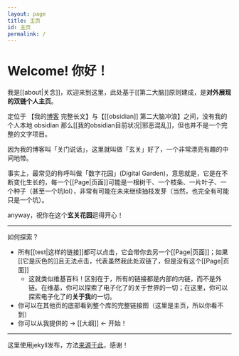 ```yaml
---
layout: page
title: 主页
id: 主页
permalink: /
---
```


# Welcome! 你好！

我是[[about|关念]]，欢迎来到这里，此处基于[[第二大脑]]原则建成，是**对外展现的双链个人主页**。

定位于 【我的[博客](https://shutgnblink.me/) 完整长文】与【[[obsidian]] 第二大脑冲浪】之间，没有我的个人本地 obsidian 那么[[我的obsidian目前状况|邪恶混乱]]，但也并不是一个完整的文字项目。

因为我的博客叫「关门说话」，这里就叫做「玄关」好了，一个非常漂亮有趣的中间地带。

事实上，最常见的称呼叫做「数字花园」(Digital Garden)，意思就是，它是在不断变化生长的，每一个[[Page|页面]]可能是一根树干、一个枝条、一片叶子、一个种子（甚至一个坑lol），非常有可能在未来继续抽枝发芽（当然，也完全有可能 只是一个坑）。

anyway，祝你在这个**玄关花园**逛得开心！

---

如何探索？
- 所有[[test|这样的链接]]都可以点击，它会带你去另一个[[Page|页面]]；如果[[它是灰色的]]且无法点击，代表虽然我此处双链了，但是没有这个[[Page|页面]]
	- 这就类似维基百科！区别在于，所有的链接都是内部的内链，而不是外链。在维基，你可以探索了电子化了的关于世界的一切；在这里，你可以探索电子化了的**关于我**的一切。
- 你可以在其他页的底部看到整个库的完整链接图（这里是主页，所以你看不到）
- 你可以从我提供的 → [[大纲]] ← 开始！

---
这里使用jekyll发布，方法[来源于此](https://github.com/maximevaillancourt/digital-garden-jekyll-template)，感谢！